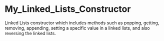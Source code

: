 # My_Linked_Lists_Constructor
Linked Lists constructor which includes methods such as popping, getting, removing, appending, setting a specific value in a linked lists, and also reversing the linked lists.
